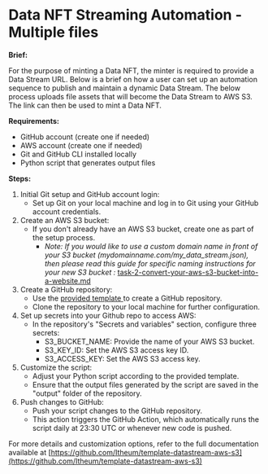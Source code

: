 # Data NFT Streaming Automation - Multiple files

**Brief:**

For the purpose of minting a Data NFT, the minter is required to provide a Data Stream URL. Below is a brief on how a user can set up an automation sequence to publish and maintain a dynamic Data Stream. The below process uploads file assets that will become the Data Stream to AWS S3. The link can then be used to mint a Data NFT.

**Requirements:**

* GitHub account (create one if needed)
* AWS account (create one if needed)
* Git and GitHub CLI installed locally
* Python script that generates output files

**Steps:**

1. Initial Git setup and GitHub account login:
   * Set up Git on your local machine and log in to Git using your GitHub account credentials.
2. Create an AWS S3 bucket:
   * If you don't already have an AWS S3 bucket, create one as part of the setup process.
     * _Note: If you would like to use a custom domain name in front of your S3 bucket (mydomainname.com/my\_data\_stream.json), then please read this guide for specific naming instructions for your new S3 bucket :_ [task-2-convert-your-aws-s3-bucket-into-a-website.md](../hosting-aws-s3-+-cloudflare/task-2-convert-your-aws-s3-bucket-into-a-website.md "mention")
3. Create a GitHub repository:
   * Use the [provided template ](https://github.com/Itheum/template-datastream-aws-s3)to create a GitHub repository.
   * Clone the repository to your local machine for further configuration.
4. Set up secrets into your Github repo to access AWS:
   * In the repository's "Secrets and variables" section, configure three secrets:
     * S3\_BUCKET\_NAME: Provide the name of your AWS S3 bucket.
     * S3\_KEY\_ID: Set the AWS S3 access key ID.
     * S3\_ACCESS\_KEY: Set the AWS S3 access key.
5. Customize the script:
   * Adjust your Python script according to the provided template.
   * Ensure that the output files generated by the script are saved in the "output" folder of the repository.
6. Push changes to GitHub:
   * Push your script changes to the GitHub repository.
   * This action triggers the GitHub Action, which automatically runs the script daily at 23:30 UTC or whenever new code is pushed.

For more details and customization options, refer to the full documentation available at [https://github.com/Itheum/template-datastream-aws-s3](https://github.com/Itheum/template-datastream-aws-s3)
